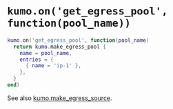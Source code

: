 # `kumo.on('get_egress_pool', function(pool_name))`

```lua
kumo.on('get_egress_pool', function(pool_name)
  return kumo.make_egress_pool {
    name = pool_name,
    entries = {
      { name = 'ip-1' },
    },
  }
end)
```

See also [kumo.make_egress_source](../kumo/make_egress_source.md).

